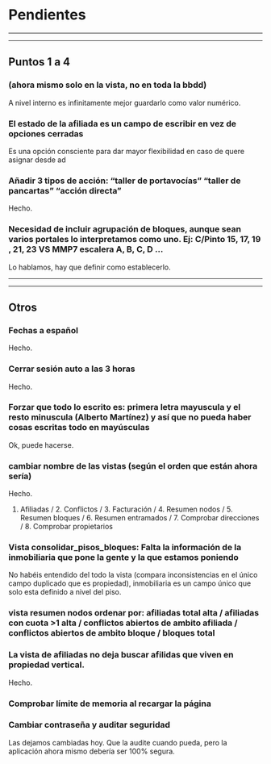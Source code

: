 # Pendientes

---

---

## Puntos 1 a 4

### (ahora mismo solo en la vista, no en toda la bbdd)

A nivel interno es infinitamente mejor guardarlo como valor numérico.

### El estado de la afiliada es un campo de escribir en vez de opciones cerradas

Es una opción consciente para dar mayor flexibilidad en caso de quere asignar desde ad

### Añadir 3 tipos de acción: “taller de portavocías” “taller de pancartas” “acción directa”

Hecho.

### Necesidad de incluir agrupación de bloques, aunque sean varios portales lo interpretamos como uno. Ej: C/Pinto 15, 17, 19 , 21, 23 VS MMP7 escalera A, B, C, D …

Lo hablamos, hay que definir como establecerlo.

---

---

## Otros

### Fechas a español

Hecho.

### Cerrar sesión auto a las 3 horas

Hecho.

### Forzar que todo lo escrito es: primera letra mayuscula y el resto minuscula (Alberto Martínez) y así que no pueda haber cosas escritas todo en mayúsculas

Ok, puede hacerse.

### cambiar nombre de las vistas (según el orden que están ahora sería)

Hecho.

1. Afiliadas / 2. Conflictos / 3. Facturación / 4. Resumen nodos / 5. Resumen bloques / 6. Resumen entramados / 7. Comprobar direcciones / 8. Comprobar propietarios

### Vista consolidar_pisos_bloques: Falta la información de la inmobiliaria que pone la gente y la que estamos poniendo

No habéis entendido del todo la vista (compara inconsistencias en el único campo duplicado que es propiedad), inmobiliaria es un campo único que solo esta definido a nivel del piso.

### vista resumen nodos ordenar por: afiliadas total alta / afiliadas con cuota >1 alta / conflictos abiertos de ambito afiliada / conflictos abiertos de ambito bloque / bloques total

### La vista de afiliadas no deja buscar afilidas que viven en propiedad vertical.

Hecho.

### Comprobar límite de memoria al recargar la página

### Cambiar contraseña y auditar seguridad

Las dejamos cambiadas hoy. Que la audite cuando pueda, pero la aplicación ahora mismo debería ser 100% segura.
